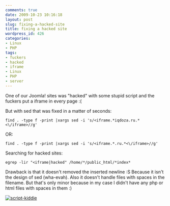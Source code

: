```yaml
---
comments: true
date: 2009-10-23 10:16:18
layout: post
slug: fixing-a-hacked-site
title: fixing a hacked site
wordpress_id: 426
categories:
- Linux
- PHP
tags:
- fuckers
- hacked
- iframe
- Linux
- PHP
- server
---
```


One of our Joomla! sites was "hacked" with some stupid script and the fuckers put a iframe in every page :(




But with sed that was fixed in a matter of seconds:





```
find . -type f -print |xargs sed -i 's/<iframe.*iqdoza.ru.*<\/iframe>//g'
```


OR:





```
find . -type f -print |xargs sed -i 's/<iframe.*.ru.*<\/iframe>//g'
```


Searching for hacked sites:





```
egrep -lir "<iframe|hacked" /home/*/public_html/*index*
```



Drawback is that it doesn't removed the inserted newline :S Because it isn't the design of sed (wha-evah).
Also it doesn't handle files with spaces in the filename. But that's only minor because in my case I didn't have any php or html files with spaces in them :)

[![script-kiddie](http://www.vanutsteen.nl/wp-content/uploads/2009/10/script-kiddie.jpg)](http://www.vanutsteen.nl/wp-content/uploads/2009/10/script-kiddie.jpg)
